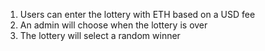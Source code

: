 
1. Users can enter the lottery with ETH based on a USD fee
2. An admin will choose when the lottery is over
3. The lottery will select a random winner
